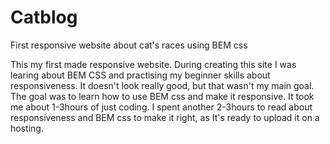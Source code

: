 # Catblog
First responsive website about cat's races using BEM css

This my first made responsive website. During creating this site I was learing about BEM CSS and practising my beginner skills about responsiveness.
It doesn't look really good, but that wasn't my main goal. The goal was to learn how to use BEM css and make it responsive. It took me about 1-3hours of just coding. I spent another 2-3hours to read about responsiveness and BEM css to make it right, as It's ready to upload it on a hosting.
